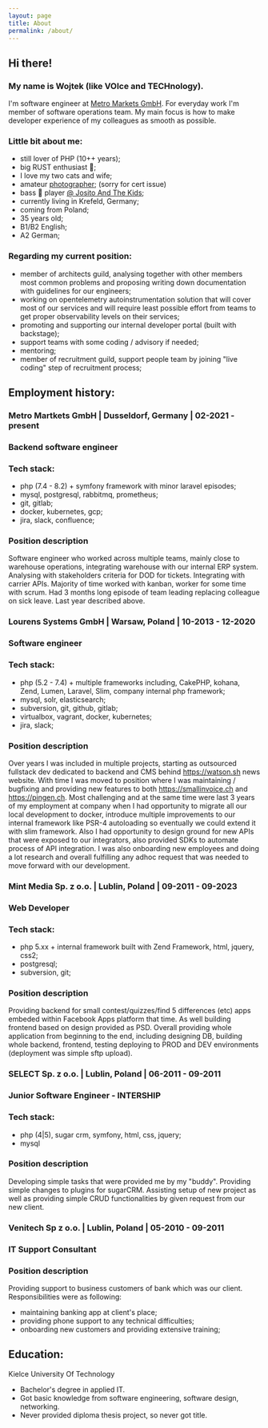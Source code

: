 ```yaml
---
layout: page
title: About
permalink: /about/
---
```


## Hi there!

### My name is Wojtek (like **VOI**ce and **TECH**nology).

I'm software engineer at [Metro Markets GmbH](https://www.metro-markets.de/). For everyday work I'm member of software operations team. My main focus is how to make developer experience of my colleagues as smooth as possible.

### Little bit about me:
* still lover of PHP (10++ years);
* big RUST enthusiast 🤩;
* I love my two cats and wife;
* amateur [photographer](https://insidepumpkin.com/); (sorry for cert issue)
* bass 🎸 player [@ Josito And The Kids](https://www.instagram.com/jositoandthekids/);
* currently living in Krefeld, Germany;
* coming from Poland;
* 35 years old;
* B1/B2 English;
* A2 German;

### Regarding my current position:
* member of architects guild, analysing together with other members most common problems and proposing writing down documentation with guidelines for our engineers;
* working on opentelemetry autoinstrumentation solution that will cover most of our services and will require least possible effort from teams to get proper observability levels on their services;
* promoting and supporting our internal developer portal (built with backstage);
* support teams with some coding / advisory if needed;
* mentoring;
* member of recruitment guild, support people team by joining "live coding" step of recruitment process;

## Employment history:
### Metro Martkets GmbH | Dusseldorf, Germany | 02-2021 - present
### Backend software engineer

### Tech stack:
* php (7.4 - 8.2) + symfony framework with minor laravel episodes;
* mysql, postgresql, rabbitmq, prometheus;
* git, gitlab;
* docker, kubernetes, gcp;
* jira, slack, confluence;

### Position description
Software engineer who worked across multiple teams, mainly close to warehouse operations, integrating warehouse with our internal ERP system. Analysing with stakeholders criteria for DOD for tickets. Integrating with carrier APIs. Majority of time worked with kanban, worker for some time with scrum. Had 3 months long episode of team leading replacing colleague on sick leave. Last year described above.

### Lourens Systems GmbH | Warsaw, Poland | 10-2013 - 12-2020
### Software engineer

### Tech stack:
* php (5.2 - 7.4) + multiple frameworks including, CakePHP, kohana, Zend, Lumen, Laravel, Slim, company internal php framework;
* mysql, solr, elasticsearch;
* subversion, git, github, gitlab;
* virtualbox, vagrant, docker, kubernetes;
* jira, slack;

### Position description
Over years I was included in multiple projects, starting as outsourced fullstack dev dedicated to backend and CMS behind https://watson.sh news website.
With time I was moved to position where I was maintaining / bugfixing and providing new features to both https://smallinvoice.ch and https://pingen.ch. 
Most challenging and at the same time were last 3 years of my employment at company when I had opportunity to migrate all our local development to docker, introduce multiple improvements to our internal framework like PSR-4 autoloading so eventually we could extend it with slim framework. 
Also I had opportunity to design ground for new APIs that were exposed to our integrators, also provided SDKs to automate process of API integration. I was also onboarding new employees and doing a lot research and overall fulfilling any adhoc request that was needed to move forward with our development.

### Mint Media Sp. z o.o. | Lublin, Poland | 09-2011 - 09-2023
### Web Developer

### Tech stack:
* php 5.xx + internal framework built with Zend Framework, html, jquery, css2;
* postgresql;
* subversion, git;

### Position description
Providing backend for small contest/quizzes/find 5 differences (etc) apps embeded within Facebook Apps platform that time. As well building frontend based on design provided as PSD.
Overall providing whole application from beginning to the end, including designing DB, building whole backend, frontend, testing deploying to PROD and DEV environments (deployment was simple sftp upload).

### SELECT Sp. z o.o. | Lublin, Poland | 06-2011 - 09-2011
### Junior Software Engineer - INTERSHIP

### Tech stack:
* php (4\|5), sugar crm, symfony, html, css, jquery;
* mysql

### Position description
Developing simple tasks that were provided me by my "buddy". 
Providing simple changes to plugins for sugarCRM. 
Assisting setup of new project as well as providing simple CRUD functionalities by given request from our new client.

### Venitech Sp z o.o. | Lublin, Poland | 05-2010 - 09-2011
### IT Support Consultant

### Position description
Providing support to business customers of bank which was our client. 
Responsibilities were as following:
* maintaining banking app at client's place;
* providing phone support to any technical difficulties;
* onboarding new customers and providing extensive training;

## Education:

Kielce University Of Technology

* Bachelor's degree in applied IT.
* Got basic knowledge from software engineering, software design, networking.
* Never provided diploma thesis project, so never got title.
